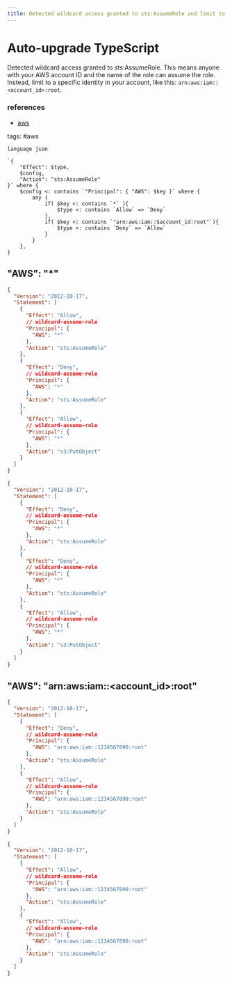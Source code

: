 ```yaml
---
title: Detected wildcard access granted to sts:AssumeRole and limit to a specific identity in your account
---
```


# Auto-upgrade TypeScript

Detected wildcard access granted to sts:AssumeRole. This means anyone with your AWS account ID and the name of the role can assume the role. Instead, limit to a specific identity in your account, like this: `arn:aws:iam::<account_id>:root`.

### references

- [aws](https://rhinosecuritylabs.com/aws/assume-worst-aws-assume-role-enumeration/)

tags: #aws

```grit
language json

`{
    "Effect": $type,
    $config,
    "Action": "sts:AssumeRole"
}` where {
    $config <: contains `"Principal": { "AWS": $key }` where {
        any {
            if( $key <: contains `*` ){
                $type <: contains `Allow` => `Deny`
            },
            if( $key <: contains `"arn:aws:iam::$account_id:root"`){
                $type <: contains `Deny` => `Allow`
            }
        }
    },
}
```

## "AWS": "*"

```json
{
  "Version": "2012-10-17",
  "Statement": [
    {
      "Effect": "Allow",
      // wildcard-assume-role
      "Principal": {
        "AWS": "*"
      },
      "Action": "sts:AssumeRole"
    },
    {
      "Effect": "Deny",
      // wildcard-assume-role
      "Principal": {
        "AWS": "*"
      },
      "Action": "sts:AssumeRole"
    },
    {
      "Effect": "Allow",
      // wildcard-assume-role
      "Principal": {
        "AWS": "*"
      },
      "Action": "s3:PutObject"
    }
  ]
}
```

```json
{
  "Version": "2012-10-17",
  "Statement": [
    {
      "Effect": "Deny",
      // wildcard-assume-role
      "Principal": {
        "AWS": "*"
      },
      "Action": "sts:AssumeRole"
    },
    {
      "Effect": "Deny",
      // wildcard-assume-role
      "Principal": {
        "AWS": "*"
      },
      "Action": "sts:AssumeRole"
    },
    {
      "Effect": "Allow",
      // wildcard-assume-role
      "Principal": {
        "AWS": "*"
      },
      "Action": "s3:PutObject"
    }
  ]
}
```

## "AWS": "arn:aws:iam::<account_id>:root"

```json
{
  "Version": "2012-10-17",
  "Statement": [
    {
      "Effect": "Deny",
      // wildcard-assume-role
      "Principal": {
        "AWS": "arn:aws:iam::1234567890:root"
      },
      "Action": "sts:AssumeRole"
    },
    {
      "Effect": "Allow",
      // wildcard-assume-role
      "Principal": {
        "AWS": "arn:aws:iam::1234567890:root"
      },
      "Action": "sts:AssumeRole"
    }
  ]
}
```

```json
{
  "Version": "2012-10-17",
  "Statement": [
    {
      "Effect": "Allow",
      // wildcard-assume-role
      "Principal": {
        "AWS": "arn:aws:iam::1234567890:root"
      },
      "Action": "sts:AssumeRole"
    },
    {
      "Effect": "Allow",
      // wildcard-assume-role
      "Principal": {
        "AWS": "arn:aws:iam::1234567890:root"
      },
      "Action": "sts:AssumeRole"
    }
  ]
}
```
